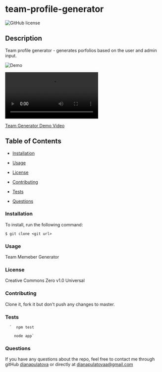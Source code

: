 # team-profile-generator



  ![GitHub license](https://img.shields.io/badge/license-Creative%20Commons%20Zero%20v1.0%20Universal-blue.svg)

  ## Description
  Team profile generator - generates porfolios based on the user and admin input. 

  ![Demo](Demo/tem-gen-demo.gif)

  ![Team Generator Demo](Demo/Team-gen-demo.mp4)

  [Team Generator Demo Video](https://www.youtube.com/embed/qsaIVJeemEU)


 


  ## Table of Contents

  * [Installation](#installation)

  * [Usage](#usage)

  * [License](#license)
 
  * [Contributing](#contributing)
   
  * [Tests](#tests)

  * [Questions](#questions)
   
 
  ### Installation

  To install, run the following command:

  ```
  $ git clone <git url>
  ```

  ### Usage
  Team Memeber Generator
  
  
  ### License
  Creative Commons Zero v1.0 Universal


  ### Contributing
  Clone it, fork it but don't push any changes to master.
  
  ### Tests
     
      
      `  npm test

        node app`
      
      

        
  ### Questions
   
  
  If you have any questions about the repo, feel free to contact me through gitHub [dianapulatova](https://github.com/dianapulatova)
  or directly at <dianapulatovaa@gmail.com>


